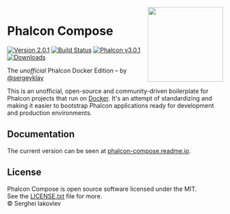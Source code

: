 <img align="right" width="175px" src="http://i.imgur.com/mdZ8Ktf.png" />

# Phalcon Compose

[![Version 2.0.1](https://img.shields.io/badge/version-v2.0.1-green.svg)](https://github.com/sergeyklay/phalcon-compose/releases/tag/v2.0.1)
[![Build Status](https://travis-ci.org/sergeyklay/phalcon-compose.svg?branch=master)](https://travis-ci.org/sergeyklay/phalcon-compose)
[![Phalcon v3.0.1](https://img.shields.io/badge/phalcon-3.0.1-blue.svg)](https://github.com/phalcon/cphalcon)
[![Downloads](https://img.shields.io/packagist/dt/sergeyklay/phalcon-compose.svg)](https://packagist.org/packages/sergeyklay/phalcon-compose)

The *unofficial* Phalcon Docker Edition – by [@sergeyklay](https://github.com/sergeyklay)

This is an unofficial, open-source and community-driven boilerplate for Phalcon projects that run on [Docker](https://www.docker.com/).
It's an attempt of standardizing and making it easier to bootstrap Phalcon applications ready for development and
production environments.

## Documentation

The current version can be seen at [phalcon-compose.readme.io](https://phalcon-compose.readme.io/).

## License

Phalcon Compose is open source software licensed under the MIT.<br>
See the [LICENSE.txt](https://github.com/sergeyklay/phalcon-compose/blob/master/LICENSE.txt) file for more.<br>
© Serghei Iakovlev

